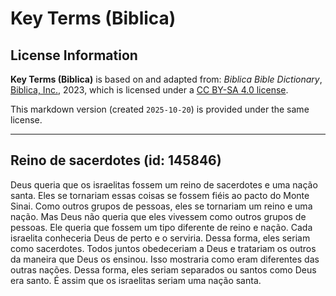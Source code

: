 # Key Terms (Biblica)

## License Information

**Key Terms (Biblica)** is based on and adapted from: _Biblica Bible Dictionary_, [Biblica, Inc.](https://www.biblica.com/), 2023, which is licensed under a [CC BY-SA 4.0 license](https://creativecommons.org/licenses/by-sa/4.0/legalcode.en).

This markdown version (created `2025-10-20`) is provided under the same license.



--------------------------------

## Reino de sacerdotes (id: 145846)

Deus queria que os israelitas fossem um reino de sacerdotes e uma nação santa. Eles se tornariam essas coisas se fossem fiéis ao pacto do Monte Sinai. Como outros grupos de pessoas, eles se tornariam um reino e uma nação. Mas Deus não queria que eles vivessem como outros grupos de pessoas. Ele queria que fossem um tipo diferente de reino e nação. Cada israelita conheceria Deus de perto e o serviria. Dessa forma, eles seriam como sacerdotes. Todos juntos obedeceriam a Deus e tratariam os outros da maneira que Deus os ensinou. Isso mostraria como eram diferentes das outras nações. Dessa forma, eles seriam separados ou santos como Deus era santo. É assim que os israelitas seriam uma nação santa.



